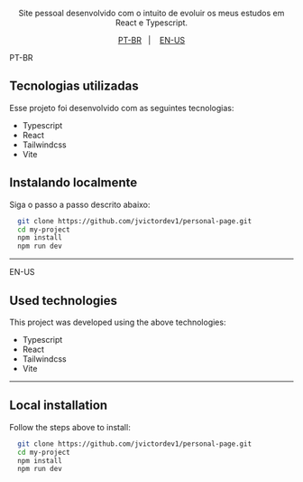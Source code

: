 <p align="center">
  <!--- <img src="https://github.com/jvictordev1/personal-page/blob/main/public/icon.svg"/> --->
</p>

<p align="center">
Site pessoal desenvolvido com o intuito de evoluir os meus estudos em React e Typescript. <br/>
</p>

<p align="center">
  <a href="#tecnologias-utilizadas">PT-BR</a>&nbsp;&nbsp;&nbsp;|&nbsp;&nbsp;&nbsp;
  <a href="#used-technologies">EN-US</a>
</p>

<p>
  <!--- <img src="https://github.com/jvictordev1/nlw-expert-notesapp/blob/main/readme_app_image.png"/> --->
</p>

PT-BR
## Tecnologias utilizadas


Esse projeto foi desenvolvido com as seguintes tecnologias:

- Typescript
- React
- Tailwindcss
- Vite



## Instalando localmente

Siga o passo a passo descrito abaixo:

```bash
  git clone https://github.com/jvictordev1/personal-page.git
  cd my-project
  npm install
  npm run dev
```

---
EN-US
## Used technologies


This project was developed using the above technologies:

- Typescript
- React
- Tailwindcss
- Vite

---

## Local installation

Follow the steps above to install:

```bash
  git clone https://github.com/jvictordev1/personal-page.git
  cd my-project
  npm install
  npm run dev
```
